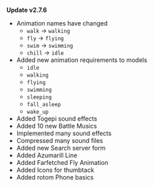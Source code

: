 **Update v2.7.6**

- Animation names have changed
    - `walk` -> `walking`
    - `fly` -> `flying`
    - `swim` -> `swimming`
    - `chill` -> `idle`
- Added new animation requirements to models
    - `idle`
    - `walking`
    - `flying`
    - `swimming`
    - `sleeping`
    - `fall_asleep`
    - `wake_up`
- Added Togepi sound effects
- Added 10 new Battle Musics
- Implemented many sound effects
- Compressed many sound files
- Added new Search server form
- Added Azumarill Line
- Added Farfetched Fly Animation
- Added Icons for thumbtack
- Added rotom Phone basics